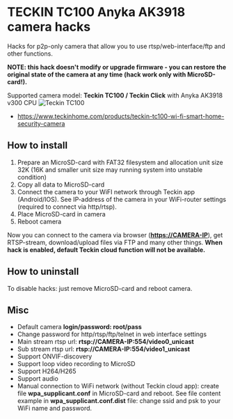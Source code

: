 # TECKIN TC100 Anyka AK3918 camera hacks

Hacks for p2p-only camera that allow you to use rtsp/web-interface/ftp and other functions.

**NOTE: this hack doesn't modify or upgrade firmware - you can restore the original state of the camera at any time (hack work only with MicroSD-card!).**

Supported camera model: **Teckin TC100 / Teckin Click** with Anyka AK3918 v300 CPU
![Teckin TC100](/media/TeckinTC100.jpg)

* <https://www.teckinhome.com/products/teckin-tc100-wi-fi-smart-home-security-camera>

## How to install

1. Prepare an MicroSD-card with FAT32 filesystem and allocation unit size 32K (16K and smaller unit size may running system into unstable condition)
2. Copy all data to MicroSD-card
3. Connect the camera to your WiFI network through Teckin app (Android/IOS). See IP-address of the camera in your WiFi-router settings (required to connect via http/rtsp).
4. Place MicroSD-card in camera
5. Reboot camera

Now you can connect to the camera via browser (**<https://CAMERA-IP>**), get RTSP-stream, download/upload files via FTP and many other things.
**When hack is enabled, default Teckin cloud function will not be available.**

## How to uninstall

To disable hacks: just remove MicroSD-card and reboot camera.

## Misc

* Default camera **login/password: root/pass**
* Change password for http/rtsp/ftp/telnet in web interface settings
* Main stream rtsp url: **rtsp://CAMERA-IP:554/video0_unicast**
* Sub stream rtsp url:  **rtsp://CAMERA-IP:554/video1_unicast**
* Support ONVIF-discovery
* Support loop video recording to MicroSD
* Support H264/H265
* Support audio
* Manual connection to WiFi network (without Teckin cloud app): create file **wpa_supplicant.conf** in MicroSD-card and reboot.
  See file content example in **wpa_supplicant.conf.dist** file: change ssid and psk to your WiFi name and password.
